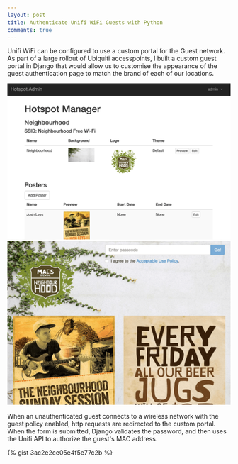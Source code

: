 ```yaml
---
layout: post
title: Authenticate Unifi WiFi Guests with Python
comments: true
---
```


Unifi WiFi can be configured to use a custom portal for the Guest network. As part of a large rollout of Ubiquiti accesspoints, I built a custom guest portal in Django that would allow us to customise the appearance of the guest authentication page to match the brand of each of our locations.

![Guest Portal Configuration](unifi-custom-portal-config.png)
![Custom Branded Guest Portal](unifi-custom-portal.png)

When an unauthenticated guest connects to a wireless network with the guest policy enabled, http requests are redirected to the custom portal. When the form is submitted, Django validates the password, and then uses the Unifi API to authorize the guest's MAC address.

{% gist 3ac2e2ce05e4f5e77c2b %}